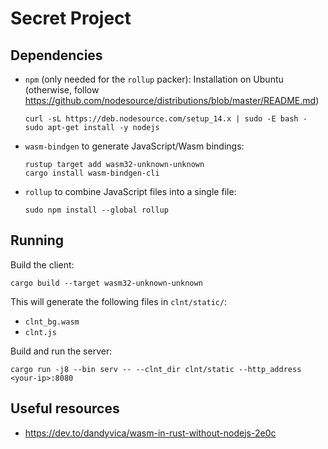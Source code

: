# Secret Project

## Dependencies
- `npm` (only needed for the `rollup` packer):
    Installation on Ubuntu (otherwise, follow https://github.com/nodesource/distributions/blob/master/README.md)

    ```
    curl -sL https://deb.nodesource.com/setup_14.x | sudo -E bash -
    sudo apt-get install -y nodejs
    ```
- `wasm-bindgen` to generate JavaScript/Wasm bindings:

    ```
    rustup target add wasm32-unknown-unknown
    cargo install wasm-bindgen-cli
    ```
- `rollup` to combine JavaScript files into a single file:

    ```
    sudo npm install --global rollup
    ```

## Running

Build the client:
```
cargo build --target wasm32-unknown-unknown
```
This will generate the following files in `clnt/static/`:
- `clnt_bg.wasm`
- `clnt.js`

Build and run the server:
```
cargo run -j8 --bin serv -- --clnt_dir clnt/static --http_address <your-ip>:8080
```

## Useful resources
- https://dev.to/dandyvica/wasm-in-rust-without-nodejs-2e0c
